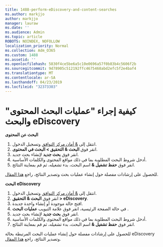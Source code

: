 ```yaml
---
title: 1488-perform-eDiscovery-and-content-searches
ms.author: markjjo
author: markjjo
manager: lauraw
ms.date: ''
ms.audience: Admin
ms.topic: article
ROBOTS: NOINDEX, NOFOLLOW
localization_priority: Normal
ms.collection: Adm_O365
ms.custom: 1488
ms.assetid: ''
ms.openlocfilehash: 5830f4ce5be6a5c10e0696a57f0b83b4c5606f2b
ms.sourcegitcommit: 9d78905c512192ffc4675468abd2efc5f2e4baf4
ms.translationtype: MT
ms.contentlocale: ar-SA
ms.lasthandoff: 04/23/2019
ms.locfileid: "32373303"
---
```

# <a name="how-to-perform-content-searches-and-ediscovery-searches"></a>كيفية إجراء "عمليات البحث المحتوى" والبحث eDiscovery

**البحث عن المحتوى**

1. انتقل إلى [& أمان مركز التوافق](https://protection.office.com) وتسجيل الدخول.
2. انقر فوق **البحث & التحقيق > البحث في المحتوى**.
3. انقر فوق **بحث جديد** لإنشاء بحث جديد.
4. أدخل شروط البحث المطلوبة بما في ذلك مواقع المحتوى والكلمات الأساسية.  
5. انقر فوق **حفظ تشغيل &** اسم البحث، بدء تشغيله، ثم قم بمعاينة النتائج. 
 
للحصول على إرشادات مفصلة حول إنشاء عمليات بحث وتصدير النتائج، راجع [هذا المقال](https://docs.microsoft.com/office365/securitycompliance/content-search).

**البحث eDiscovery**

1. انتقل إلى [& أمان مركز التوافق](https://protection.office.com) وتسجيل الدخول.
2. انقر فوق **البحث & التحقيق > eDiscovery**.
3. افتح حالة موجودة أو إنشاء واحدة جديدة.
4. في حالة الصفحة الرئيسية، انقر فوق علامة التبويب **عمليات البحث** .  
5. انقر فوق **بحث جديد** لإنشاء بحث جديد.
6. أدخل شروط البحث المطلوبة بما في ذلك مواقع المحتوى والكلمات الأساسية.  
7. انقر فوق **حفظ تشغيل &** اسم البحث، بدء تشغيله، ثم قم بمعاينة النتائج.

للحصول على إرشادات مفصلة حول إنشاء عمليات البحث المرتبطة بحالة eDiscovery وتصدير النتائج، راجع [هذا المقال](https://docs.microsoft.com/office365/securitycompliance/ediscovery-cases).